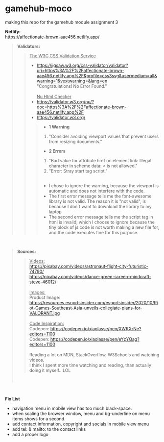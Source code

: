 # gamehub-moco
making this repo for the gamehub module assignment 3 <br> 

<strong>Netlify:</strong> <br>
https://affectionate-brown-aae456.netlify.app/


><strong>Validators:</strong> <br>
>><u>The W3C CSS Validation Service</u> <br>
>>- https://jigsaw.w3.org/css-validator/validator?uri=https%3A%2F%2Faffectionate-brown-aae456.netlify.app%2F&profile=css3svg&usermedium=all&warning=1&vextwarning=&lang=en <br>
"Congratulations! No Error Found." <br><br>
<u>Nu Html Checker</u> <br>
>>- https://validator.w3.org/nu/?doc=https%3A%2F%2Faffectionate-brown-aae456.netlify.app%2F <br>
>>- https://validator.w3.org/
>>>- <strong>1 Warning</strong> <br>
>>>1. "Consider avoiding viewport values that prevent users from resizing documents."  
>>>- <strong>2 Errors</strong> <br>
>>>1. "Bad value for attribute href on element link: Illegal character in scheme data: < is not allowed."
>>>2. "Error: Stray start tag script." <br> <br>
>>>- I chose to ignore the warning, because the viewport is automatic and does not interfere with the code. <br>
>>>- The first error message tells me the font-awesome library is not valid. The reason it is "not valid", is because I don´t want to download the library to my laptop <br>
>>>- The second error message tells me the script tag in html is invalid, which I choose to ignore because the tiny block of js code is not worth making a new file for, and the code executes fine for this purpose.

<br>

>   <strong>Sources:</strong>       <br>
>>  <u>Videos:</u>                  <br>
>>  https://pixabay.com/videos/astronaut-flight-city-futuristic-74790/    <br>
>>  https://pixabay.com/videos/dance-green-screen-mindcraft-steve-46012/  <br><br>
>   <u>Images:</u>                  <br>
>>  Product Image: https://resources.esportsinsider.com/esportsinsider/2020/10/Riot-Games-Southeast-Asia-unveils-collegiate-plans-for-VALORANT.jpg         <br><br>
>  <u>Code Inspiration:</u>        <br>
>>  Codepen: https://codepen.io/xiaolasse/pen/XWKXrNe?editors=1100 <br>
>>  Codepen: https://codepen.io/xiaolasse/pen/eYzYQag?editors=1100 <br> <br>
>   Reading a lot on MDN, StackOverflow, W3Schools and watching videos. <br>
>   I think I spent more time watching and reading, than actually doing it myself.. LOL<br>
>    <br>


<br>

<strong>Fix List</strong> <br>
- navigation menu in mobile view has too much black-space.
- when scaling the browser window, menu and bg-underline on menu items shows for a second.
- add contact information, copyright and socials in mobile view menu
- add tel: & mailto: to the contact links
- add a proper logo





